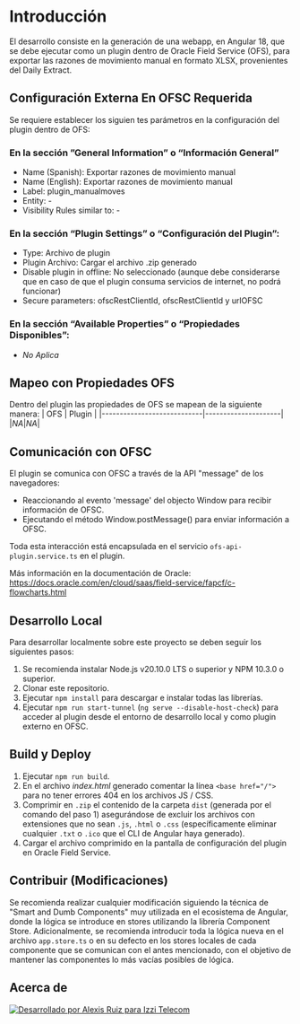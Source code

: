 # Introducción

El desarrollo consiste en la generación de una webapp, en Angular 18, que se debe ejecutar como un plugin dentro de Oracle Field Service (OFS), para exportar las razones de movimiento manual en formato XLSX, provenientes del Daily Extract.

## Configuración Externa En OFSC Requerida

Se requiere establecer los siguien tes parámetros en la configuración del plugin dentro de OFS:

### En la sección ”General Information” o “Información General”

- Name (Spanish): Exportar razones de movimiento manual
- Name (English): Exportar razones de movimiento manual
- Label: plugin_manualmoves
- Entity: -
- Visibility Rules similar to: -

### En la sección “Plugin Settings” o “Configuración del Plugin”:

- Type: Archivo de plugin
- Plugin Archivo: Cargar el archivo .zip generado
- Disable plugin in offline: No seleccionado (aunque debe considerarse que en caso de que el plugin consuma servicios de internet, no podrá funcionar)
- Secure parameters: ofscRestClientId, ofscRestClientId y urlOFSC

### En la sección “Available Properties” o “Propiedades Disponibles”:

- _No Aplica_

## Mapeo con Propiedades OFS

Dentro del plugin las propiedades de OFS se mapean de la siguiente manera:
| OFS | Plugin |
|----------------------------|---------------------|
|_NA_|_NA_|

## Comunicación con OFSC

El plugin se comunica con OFSC a través de la API "message" de los navegadores:

- Reaccionando al evento 'message' del objecto Window para recibir información de OFSC.
- Ejecutando el método Window.postMessage() para enviar información a OFSC.

Toda esta interacción está encapsulada en el servicio `ofs-api-plugin.service.ts` en el plugin.

Más información en la documentación de Oracle: https://docs.oracle.com/en/cloud/saas/field-service/fapcf/c-flowcharts.html

## Desarrollo Local

Para desarrollar localmente sobre este proyecto se deben seguir los siguientes pasos:

1. Se recomienda instalar Node.js v20.10.0 LTS o superior y NPM 10.3.0 o superior.
2. Clonar este repositorio.
3. Ejecutar `npm install` para descargar e instalar todas las librerías.
4. Ejecutar `npm run start-tunnel` (`ng serve --disable-host-check`) para acceder al plugin desde el entorno de desarrollo local y como plugin externo en OFSC.

## Build y Deploy

1. Ejecutar `npm run build`.
2. En el archivo _index.html_ generado comentar la línea `<base href="/">` para no tener errores 404 en los archivos JS / CSS. 
3. Comprimir en `.zip` el contenido de la carpeta `dist` (generada por el comando del paso 1) asegurándose de excluir los archivos con extensiones que no sean `.js`, `.html` o `.css` (específicamente eliminar cualquier `.txt` o `.ico` que el CLI de Angular haya generado).
4. Cargar el archivo comprimido en la pantalla de configuración del plugin en Oracle Field Service.

## Contribuir (Modificaciones)

Se recomienda realizar cualquier modificación siguiendo la técnica de "Smart and Dumb Components" muy utilizada en el ecosistema de Angular, donde la lógica se introduce en stores utilizando la librería Component Store.
Adicionalmente, se recomienda introducir toda la lógica nueva en el archivo `app.store.ts` o en su defecto en los stores locales de cada componente que se comunican con el antes mencionado, con el objetivo de mantener las componentes lo más vacías posibles de lógica.

## Acerca de

[![Desarrollado por Alexis Ruiz para Izzi Telecom](https://img.shields.io/badge/Desarrollado_por-Alexis_Ruiz_para_Izzi_Telecom-blue)](https://github.com/alexrsipn)
